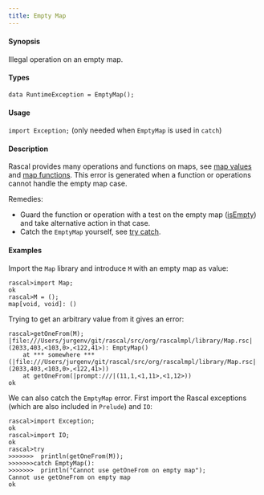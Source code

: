 ```yaml
---
title: Empty Map
---
```


#### Synopsis

Illegal operation on an empty map.

#### Types

`data RuntimeException = EmptyMap();`
       
#### Usage

`import Exception;` (only needed when `EmptyMap` is used in `catch`)

#### Description

Rascal provides many operations and functions on maps, see [map values](../../../../../Rascal/Expressions/Values/Map/index.md)
and [map functions](../../../../../Library/Map.md).
This error is generated when a function or operations cannot handle the empty map case.

Remedies: 

*  Guard the function or operation with a test on the empty map ([isEmpty](../../../../../Library/Map.md#Map-isEmpty)) and 
  take alternative action in that case.
*  Catch the `EmptyMap` yourself, see [try catch](../../../../../Rascal/Statements/TryCatch/index.md).

#### Examples

Import the `Map` library and introduce `M` with an empty map as value:

```rascal-shell ,error
rascal>import Map;
ok
rascal>M = ();
map[void, void]: ()
```
Trying to get an arbitrary value from it gives an error:

```rascal-shell ,continue,error
rascal>getOneFrom(M);
|file:///Users/jurgenv/git/rascal/src/org/rascalmpl/library/Map.rsc|(2033,403,<103,0>,<122,41>): EmptyMap()
	at *** somewhere ***(|file:///Users/jurgenv/git/rascal/src/org/rascalmpl/library/Map.rsc|(2033,403,<103,0>,<122,41>))
	at getOneFrom(|prompt:///|(11,1,<1,11>,<1,12>))
ok
```
We can also catch the `EmptyMap` error. First import the Rascal exceptions (which are also included in `Prelude`)
and `IO`:

```rascal-shell ,continue,error
rascal>import Exception;
ok
rascal>import IO;
ok
rascal>try 
>>>>>>>  println(getOneFrom(M)); 
>>>>>>>catch EmptyMap(): 
>>>>>>>  println("Cannot use getOneFrom on empty map");
Cannot use getOneFrom on empty map
ok
```


